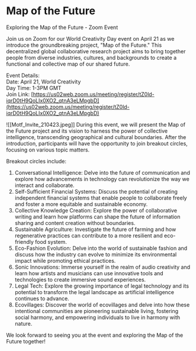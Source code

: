 # Map of the Future

Exploring the Map of the Future - Zoom Event

Join us on Zoom for our World Creativity Day event on April 21 as we introduce the groundbreaking project, "Map of the Future." This decentralized global collaborative research project aims to bring together people from diverse industries, cultures, and backgrounds to create a functional and collective map of our shared future.

Event Details:  
Date: April 21, World Creativity  
Day Time: 1-3PM GMT  
Join Link: [https://us02web.zoom.us/meeting/register/tZ0ld-iqrD0tH9QoLIx0XO2_qtnA3eLMpgbD](https://us02web.zoom.us/meeting/register/tZ0ld-iqrD0tH9QoLIx0XO2_qtnA3eLMpgbD)

![[Motf_Invite_210423.jpeg]]
During this event, we will present the Map of the Future project and its vision to harness the power of collective intelligence, transcending geographical and cultural boundaries. After the introduction, participants will have the opportunity to join breakout circles, focusing on various topic matters.

Breakout circles include:

1. Conversational Intelligence: Delve into the future of communication and explore how advancements in technology can revolutionize the way we interact and collaborate.  
2. Self-Sufficient Financial Systems: Discuss the potential of creating independent financial systems that enable people to collaborate freely and foster a more equitable and sustainable economy.  
3. Collective Knowledge Creation: Explore the power of collaborative writing and learn how platforms can shape the future of information sharing and content creation without boundaries.  
4. Sustainable Agriculture: Investigate the future of farming and how regenerative practices can contribute to a more resilient and eco-friendly food system.  
5. Eco-Fashion Evolution: Delve into the world of sustainable fashion and discuss how the industry can evolve to minimize its environmental impact while promoting ethical practices.  
6. Sonic Innovations: Immerse yourself in the realm of audio creativity and learn how artists and musicians can use innovative tools and technologies to create immersive sound experiences.  
7. Legal Tech: Explore the growing importance of legal technology and its potential to transform the legal landscape as artificial intelligence continues to advance.  
8. Ecovillages: Discover the world of ecovillages and delve into how these intentional communities are pioneering sustainable living, fostering social harmony, and empowering individuals to live in harmony with nature.

We look forward to seeing you at the event and exploring the Map of the Future together!